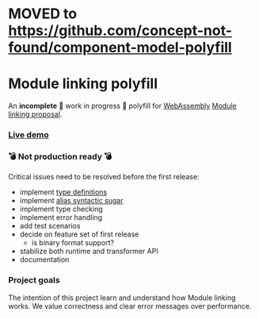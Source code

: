 # MOVED to https://github.com/concept-not-found/component-model-polyfill

# Module linking polyfill

An **incomplete** 🚧 work in progress 🚧 polyfill for [WebAssembly](https://webassembly.org/) [Module linking proposal](https://github.com/WebAssembly/module-linking).

### <a href="https://concept-not-found.github.io/module-linking-polyfill">Live demo</a>

### 💣 Not production ready 💣

Critical issues need to be resolved before the first release:

- implement [type definitions](https://github.com/WebAssembly/module-linking/blob/main/design/proposals/module-linking/Explainer.md#type-definitions)
- implement [alias syntactic sugar](https://github.com/WebAssembly/module-linking/blob/main/design/proposals/module-linking/Explainer.md#alias-definitions)
- implement type checking
- implement error handling
- add test scenarios
- decide on feature set of first release
  - is binary format support?
- stabilize both runtime and transformer API
- documentation

### Project goals

The intention of this project learn and understand how Module linking works. We value correctness and clear error messages over performance.
